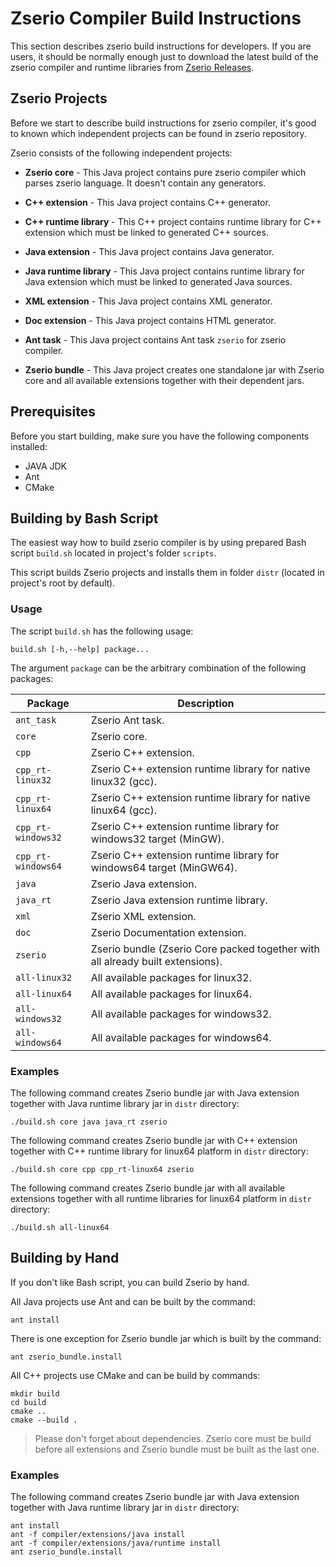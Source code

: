 # Zserio Compiler Build Instructions

This section describes zserio build instructions for developers. If you are users, it should be normally
enough just to download the latest build of the zserio compiler and runtime libraries from
[Zserio Releases](https://github.com/ndsev/zserio/releases).

## Zserio Projects

Before we start to describe build instructions for zserio compiler, it's good to known which independent
projects can be found in zserio repository.

Zserio consists of the following independent projects:

- **Zserio core** - This Java project contains pure zserio compiler which parses zserio language. It doesn't
contain any generators.

- **C++ extension** - This Java project contains C++ generator.

- **C++ runtime library** - This C++ project contains runtime library for C++ extension which must be linked 
to generated C++ sources.

- **Java extension** - This Java project contains Java generator.

- **Java runtime library** - This Java project contains runtime library for Java extension which must be linked 
to generated Java sources.

- **XML extension** - This Java project contains XML generator.

- **Doc extension** - This Java project contains HTML generator.

- **Ant task** - This Java project contains Ant task `zserio` for zserio compiler.

- **Zserio bundle** - This Java project creates one standalone jar with Zserio core and all available
extensions together with their dependent jars.

## Prerequisites

Before you start building, make sure you have the following components installed:

- JAVA JDK
- Ant
- CMake

## Building by Bash Script

The easiest way how to build zserio compiler is by using prepared Bash script `build.sh` located in project's
folder `scripts`.

This script builds Zserio projects and installs them in folder `distr` (located in project's root by default). 

### Usage

The script `build.sh` has the following usage:

`build.sh [-h,--help] package...`

The argument `package` can be the arbitrary combination of the following packages:

Package            | Description
------------------ | -------------------------------
`ant_task`         | Zserio Ant task.
`core`             | Zserio core.
`cpp`              | Zserio C++ extension.
`cpp_rt-linux32`   | Zserio C++ extension runtime library for native linux32 (gcc).
`cpp_rt-linux64`   | Zserio C++ extension runtime library for native linux64 (gcc).
`cpp_rt-windows32` | Zserio C++ extension runtime library for windows32 target (MinGW).
`cpp_rt-windows64` | Zserio C++ extension runtime library for windows64 target (MinGW64).
`java`             | Zserio Java extension.
`java_rt`          | Zserio Java extension runtime library.
`xml`              | Zserio XML extension.
`doc`              | Zserio Documentation extension.
`zserio`           | Zserio bundle (Zserio Core packed together with all already built extensions).
`all-linux32`      | All available packages for linux32.
`all-linux64`      | All available packages for linux64.
`all-windows32`    | All available packages for windows32.
`all-windows64`    | All available packages for windows64.

### Examples

The following command creates Zserio bundle jar with Java extension together with Java runtime library jar
in `distr` directory:

`./build.sh core java java_rt zserio`

The following command creates Zserio bundle jar with C++ extension together with C++ runtime library for
linux64 platform in `distr` directory:

`./build.sh core cpp cpp_rt-linux64 zserio`

The following command creates Zserio bundle jar with all available extensions together with all runtime
libraries for linux64 platform in `distr` directory:

`./build.sh all-linux64`

## Building by Hand

If you don't like Bash script, you can build Zserio by hand.

All Java projects use Ant and can be built by the command:

`ant install`

There is one exception for Zserio bundle jar which is built by the command:

`ant zserio_bundle.install`

All C++ projects use CMake and can be build by commands:

```
mkdir build
cd build
cmake ..
cmake --build .
```

> Please don't forget about dependencies. Zserio core must be build before all extensions and Zserio bundle
> must be built as the last one.

### Examples

The following command creates Zserio bundle jar with Java extension together with Java runtime library jar
in `distr` directory:

```
ant install
ant -f compiler/extensions/java install
ant -f compiler/extensions/java/runtime install
ant zserio_bundle.install
```
